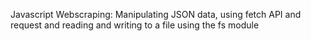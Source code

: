 Javascript Webscraping: Manipulating JSON data, using fetch API and request and reading and writing to a file using the fs module
